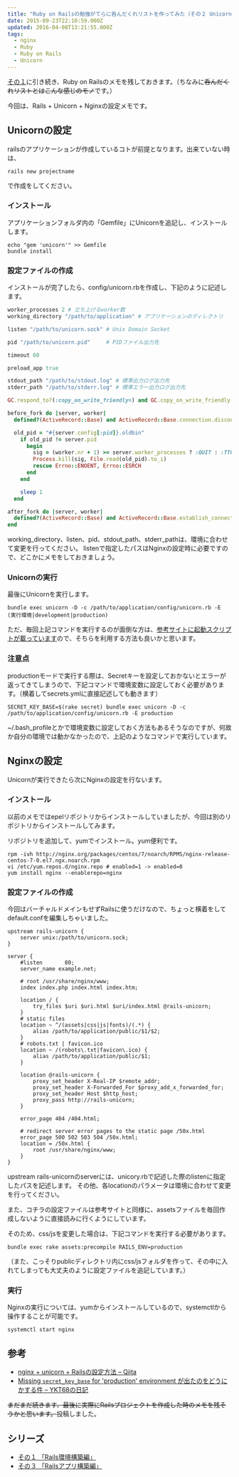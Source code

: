 ```yaml
---
title: "Ruby on Railsの勉強がてらに呑んだくれリストを作ってみた（その２ Unicorn+Nginx編）"
date: 2015-09-23T22:10:59.000Z
updated: 2016-04-08T13:21:55.000Z
tags:
  - nginx
  - Ruby
  - Ruby on Rails
  - Unicorn
---
```



[その１](https://blog.sus-happy.net/ruby-drunk-list/)に引き続き、Ruby on Railsのメモを残しておきます。（ちなみに~~呑んだくれリストとはこんな感じのモノ~~です。）

今回は、Rails + Unicorn + Nginxの設定メモです。


## Unicornの設定

railsのアプリケーションが作成しているコトが前提となります。出来ていない時は、

```shell
rails new projectname
```

で作成をしてください。

### インストール

アプリケーションフォルダ内の「Gemfile」にUnicornを追記し、インストールします。

```shell
echo "gem 'unicorn'" >> Gemfile
bundle install
```

### 設定ファイルの作成

インストールが完了したら、config/unicorn.rbを作成し、下記のように記述します。

```ruby
worker_processes 2 # 立ち上げるworker数
working_directory "/path/to/application" # アプリケーションのディレクトリ

listen "/path/to/unicorn.sock" # Unix Domain Socket

pid "/path/to/unicorn.pid"     # PIDファイル出力先

timeout 60

preload_app true

stdout_path "/path/to/stdout.log" # 標準出力ログ出力先
stderr_path "/path/to/stderr.log" # 標準エラー出力ログ出力先

GC.respond_to?(:copy_on_write_friendly=) and GC.copy_on_write_friendly = true

before_fork do |server, worker|
  defined?(ActiveRecord::Base) and ActiveRecord::Base.connection.disconnect!

  old_pid = "#{server.config[:pid]}.oldbin"
    if old_pid != server.pid
      begin
        sig = (worker.nr + 1) >= server.worker_processes ? :QUIT : :TTOU
        Process.kill(sig, File.read(old_pid).to_i)
        rescue Errno::ENOENT, Errno::ESRCH
      end
    end

    sleep 1
  end

after_fork do |server, worker|
  defined?(ActiveRecord::Base) and ActiveRecord::Base.establish_connection
end
```

working_directory、listen、pid、stdout_path、stderr_pathは、環境に合わせて変更を行ってください。
 listenで指定したパスはNginxの設定時に必要ですので、どこかにメモをしておきましょう。

### Unicornの実行

最後にUnicornを実行します。

```shell
bundle exec unicorn -D -c /path/to/application/config/unicorn.rb -E (実行環境|development|production)
```

ただ、毎回上記コマンドを実行するのが面倒な方は、[参考サイトに起動スクリプトが載っています](http://qiita.com/akito1986/items/56198edcafc222b320a8)ので、そちらを利用する方法も良いかと思います。

### 注意点

productionモードで実行する際は、Secretキーを設定しておかないとエラーが返ってきてしまうので、下記コマンドで環境変数に設定しておく必要があります。（横着してsecrets.ymlに直接記述しても動きます）

```shell
SECRET_KEY_BASE=$(rake secret) bundle exec unicorn -D -c /path/to/application/config/unicorn.rb -E production
```

~/.bash_profileとかで環境変数に設定しておく方法もあるそうなのですが、何故か自分の環境では動かなかったので、上記のようなコマンドで実行しています。


## Nginxの設定

Unicornが実行できたら次にNginxの設定を行ないます。

### インストール

以前のメモではepelリポジトリからインストールしていましたが、今回は別のリポジトリからインストールしてみます。

リポジトリを追加して、yumでインストール。yum便利です。

```shell
rpm -ivh http://nginx.org/packages/centos/7/noarch/RPMS/nginx-release-centos-7-0.el7.ngx.noarch.rpm
vi /etc/yum.repos.d/nginx.repo # enabled=1 -> enabled=0
yum install nginx --enablerepo=nginx
```

### 設定ファイルの作成

今回はバーチャルドメインもせずRailsに使うだけなので、ちょっと横着をしてdefault.confを編集しちゃいました。

```nginx
upstream rails-unicorn {
    server unix:/path/to/unicorn.sock;
}

server {
    #listen       80;
    server_name example.net;

    # root /usr/share/nginx/www;
    index index.php index.html index.htm;

    location / {
        try_files $uri $uri.html $uri/index.html @rails-unicorn;
    }
    # static files
    location ~ ^/(assets|css|js|fonts)/(.*) {
        alias /path/to/application/public/$1/$2;
    }
    # robots.txt | favicon.ico
    location ~ /(robots\.txt|favicon\.ico) {
        alias /path/to/application/public/$1;
    }

    location @rails-unicorn {
        proxy_set_header X-Real-IP $remote_addr;
        proxy_set_header X-Forwarded_For $proxy_add_x_forwarded_for;
        proxy_set_header Host $http_host;
        proxy_pass http://rails-unicorn;
    }

    error_page 404 /404.html;

    # redirect server error pages to the static page /50x.html
    error_page 500 502 503 504 /50x.html;
    location = /50x.html {
        root /usr/share/nginx/www;
    }
}
```

upstream rails-unicornのserverには、unicory.rbで記述した際のlistenに指定したパスを記述します。
 その他、各locationのパラメータは環境に合わせて変更を行ってください。

また、コチラの設定ファイルは参考サイトと同様に、assetsファイルを毎回作成しないように直接読みに行くようにしています。

そのため、css/jsを変更した場合は、下記コマンドを実行する必要があります。

```shell
bundle exec rake assets:precompile RAILS_ENV=production
```

（また、こっそりpublicディレクトリ内にcss/jsフォルダを作って、その中に入れてしまっても大丈夫のように設定ファイルを追記しています。）

### 実行

Nginxの実行については、yumからインストールしているので、systemctlから操作することが可能です。

```shell
systemctl start nginx
```


## 参考

- [nginx + unicorn + Railsの設定方法 – Qiita](http://qiita.com/akito1986/items/56198edcafc222b320a8)
- [Missing `secret_key_base` for 'production' environment が出たのをどうにかする件 – YKT68の日記](http://j1ykt68.hatenablog.com/entry/2014/07/03/111725)

<del datetime="2015-09-30T15:57:45+00:00">まだまだ続きます、最後に実際にRailsプロジェクトを作成した時のメモを残そうかと思います。</del>投稿しました。


## シリーズ

- [その１ 「Rails環境構築編」](https://blog.sus-happy.net/ruby-drunk-list/)
- [その３ 「Railsアプリ構築編」](https://blog.sus-happy.net/ruby-drunk-list-3/)
